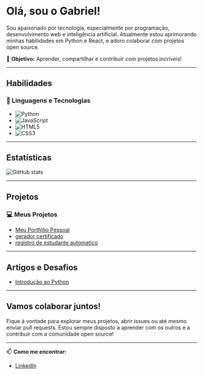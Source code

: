 # Olá, sou o Gabriel!

Sou apaixonado por tecnologia, especialmente por programação, desenvolvimento web e inteligência artificial. Atualmente estou aprimorando minhas habilidades em Python e React, e adoro colaborar com projetos open source.

🎯 **Objetivo:** Aprender, compartilhar e contribuir com projetos incríveis!

---

## Habilidades

### 🚀 Linguagens e Tecnologias
- ![Python](https://img.shields.io/badge/Python-9-blue)
- ![JavaScript](https://img.shields.io/badge/JavaScript-ES6-yellow)
- ![HTML5](https://img.shields.io/badge/HTML5-orange)
- ![CSS3](https://img.shields.io/badge/CSS3-5-blue)

---

## Estatísticas

![GitHub stats](https://github-readme-stats.vercel.app/api?username=seunome&show_icons=true&count_private=true&hide_title=true)

---

## Projetos

### 💻 Meus Projetos
- [Meu Portfólio Pessoal](https://github.com/GbrVieiraA/Portflio-pessoal)
- [gerador certificado](https://github.com/GbrVieiraA/generate-certificate-python)
- [registro de estudante automatico](https://github.com/GbrVieiraA/register-student-python)

---

## Artigos e Desafios

- [Introdução ao Python](https://www.dio.me/articles/introducao-ao-python)

---

## Vamos colaborar juntos!

Fique à vontade para explorar meus projetos, abrir issues ou até mesmo enviar pull requests. Estou sempre disposto a aprender com os outros e a contribuir com a comunidade open source!

---

📫 **Como me encontrar:**
- [LinkedIn](https://www.linkedin.com/in/gabriel-vieiraa/)

